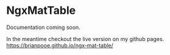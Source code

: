 # NgxMatTable

Documentation coming soon. 

In the meantime checkout the live version on my github pages. <https://brianpooe.github.io/ngx-mat-table/>
